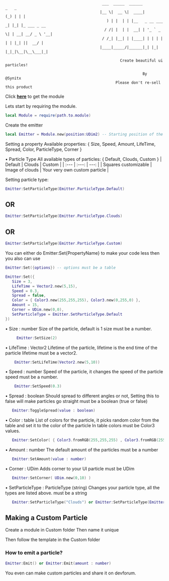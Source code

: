 ```
                                           ___  _____  ______             _   _            
                                          |__ \|  __ \|  ____|         (_) | | |           
                                             ) | |  | | |__   _ __ ___  _| |_| |_ ___ _ __ 
                                            / /| |  | |  __| | '_ ` _ \| | __| __/ _ \ '__|
                                           / /_| |__| | |____| | | | | | | |_| ||  __/ |   
                                          |____|_____/|______|_| |_| |_|_|\__|\__\___|_|   
                
                                                   Create beautiful ui particles!
  
                                                             By @Synitx     
                                                 Please don't re-sell this product

```

Click **[here](https://www.roblox.com/library/9025855281/2D-Emitter)** to get the module

Lets start by requiring the module.
  
  ```lua
  local Module = require(path.to.module)
  ```
  
  Create the emitter
  
  ```lua
  local Emitter = Module.new(position:UDim2) -- Starting position of the particle in UDim2
   ```

  Setting a property
  Available properties: { Size, Speed, Amount, LifeTime, Spread, Color, ParticleType, Corner }
  
  • Particle Type
    All available types of particles: { Default, Clouds, Custom }
    | Default | Clouds | Custom |
| :---         |     :---:      |          ---: |
| Squares customizable   | Image of clouds     | Your very own custom particle    |
  
  Setting particle type:
  
  ```lua
  Emitter:SetParticleType(Emitter.ParticleType.Default)
  ```
## OR
  ```lua
  Emitter:SetParticleType(Emitter.ParticleType.Clouds)
  ```
## OR
  ```lua
  Emitter:SetParticleType(Emitter.ParticleType.Custom)
  ```
  
  You can either do Emitter:Set{PropertyName}
  to make your code less then you also can use
  
  ```lua
  Emitter:Set({options}) -- options must be a table
  ```
  ```lua
  Emitter:Set({
     Size = 3,
     LifeTime = Vector2.new(5,15),
     Speed = 0.3,
     Spread = false,
     Color = { Color3.new(255,255,255), Color3.new(0,255,0) },
     Amount = 15,
     Corner = UDim.new(0,0),
     SetParticleType = Emitter.SetParticleType.Default
  })
  ```
  
  • Size : number
    Size of the particle, default is 1 
        size must be a number.

```lua
     Emitter:SetSize(2)
 ```
    
  • LifeTime : Vector2
    Lifetime of the particle, lifetime is the end time of the particle
       lifetime must be a vector2.

```lua
    Emitter:SetLifeTime(Vector2.new(5,10))
```
    
  • Speed : number
    Speed of the particle, it changes the speed of the particle
       speed must be a number.

```lua
    Emitter:SetSpeed(0.3)
```
    
  • Spread : boolean
    Should spread to different angles or not, Setting this to false will make particles go straight
       must be a boolean (true or false)

```lua
   Emitter:ToggleSpread(value : boolean)
```
   
  • Color : table
    List of colors for the particle, it picks random color from the table and set it to the color of the particle
      In table colors must be Color3 values.

```lua
   Emitter:SetColor( { Color3.fromRGB(255,255,255) , Color3.fromRGB(255,0,0) } )
```
   
   • Amount : number
     The default amount of the particles
       must be a number

```lua
   Emitter:SetAmount(value : number)
```
   
   • Corner : UDim
     Adds corner to your UI particle
       must be UDim

```lua
   Emitter:SetCorner( UDim.new(0,10) )
```
   
   • SetParticleType : ParticleType (string)
     Changes your particle type, all the types are listed above.
      must be a string
      
```lua
   Emitter:SetParticleType("Clouds") or Emitter:SetParticleType(Emitter.ParticleType.Clouds)
```
   
   
## Making a Custom Particle
   
   Create a module in Custom folder
   Then name it unique
   
   Then follow the template in the Custom folder
   
   
### How to emit a particle?
   
   ```lua
   Emitter:Emit() or Emitter:Emit(amount : number)
   ```
   
You even can make custom particles and share it on devforum.
